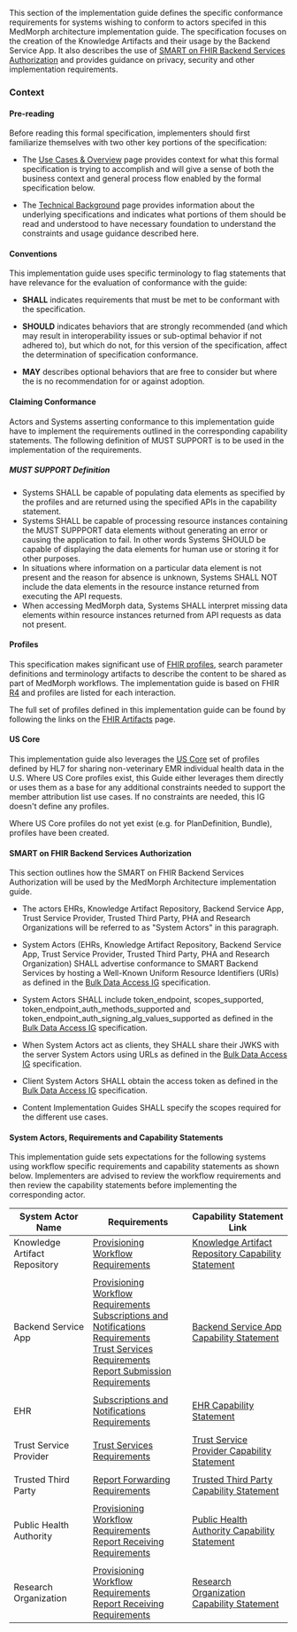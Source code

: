 This section of the implementation guide defines the specific conformance requirements for systems wishing to conform to actors specifed in this MedMorph architecture implementation guide.  The specification focuses on the creation of  the Knowledge Artifacts and their usage by the Backend Service App.  It also describes the use of [SMART on FHIR Backend Services Authorization](http://hl7.org/fhir/uv/bulkdata/authorization/index.html) and provides guidance on privacy, security and other implementation requirements.


### Context

#### Pre-reading
Before reading this formal specification, implementers should first familiarize themselves with two other key portions of the specification:

* The [Use Cases & Overview](usecases.html) page provides context for what this formal specification is trying to accomplish and will give a sense of both the business context and general process flow enabled by the formal specification below.

* The [Technical Background](background.html) page provides information about the underlying specifications and indicates what portions of them should be read and understood to have necessary foundation to understand the constraints and usage guidance described here.


#### Conventions
This implementation guide uses specific terminology to flag statements that have relevance for the evaluation of conformance with the guide:

* **SHALL** indicates requirements that must be met to be conformant with the specification.

* **SHOULD** indicates behaviors that are strongly recommended (and which may result in interoperability issues or sub-optimal behavior if not adhered to), but which do not, for this version of the specification, affect the determination of specification conformance.

* **MAY** describes optional behaviors that are free to consider but where the is no recommendation for or against adoption.


#### Claiming Conformance 

Actors and Systems asserting conformance to this implementation guide have to implement the requirements outlined in the corresponding capability statements. The following definition of MUST SUPPORT is to be used in the implementation of the requirements.

##### MUST SUPPORT Definition

* Systems SHALL be capable of populating data elements as specified by the profiles and are returned using the specified APIs in the capability statement.
* Systems SHALL be capable of processing resource instances containing the MUST SUPPPORT data elements without generating an error or causing the application to fail. In other words Systems SHOULD be capable of displaying the data elements for human use or storing it for other purposes.
* In situations where information on a particular data element is not present and the reason for absence is unknown, Systems SHALL NOT include the data elements in the resource instance returned from executing the API requests.
* When accessing MedMorph data, Systems SHALL interpret missing data elements within resource instances returned from API requests as data not present.


#### Profiles
This specification makes significant use of [FHIR profiles]({{site.data.fhir.path}}profiling.html), search parameter definitions and terminology artifacts to describe the content to be shared as part of MedMorph workflows. The implementation guide is based on FHIR [R4]({{site.data.fhir.path}}) and profiles are listed for each interaction.

The full set of profiles defined in this implementation guide can be found by following the links on the [FHIR Artifacts](artifacts.html) page.


#### US Core
This implementation guide also leverages the [US Core](http://hl7.org/fhir/us/core) set of profiles defined by HL7 for sharing non-veterinary EMR individual health data in the U.S.  Where US Core profiles exist, this Guide either leverages them directly or uses them as a base for any additional constraints needed to support the member attribution list use cases.  If no constraints are needed, this IG doesn't define any profiles.

Where US Core profiles do not yet exist (e.g. for PlanDefinition, Bundle), profiles have been created.


#### SMART on FHIR Backend Services Authorization
This section outlines how the SMART on FHIR Backend Services Authorization will be used by the MedMorph Architecture implementation guide. 

* The actors EHRs, Knowledge Artifact Repository, Backend Service App, Trust Service Provider, Trusted Third Party, PHA and Research Organizations will be referred to as "System Actors" in this paragraph.

* System Actors (EHRs, Knowledge Artifact Repository, Backend Service App, Trust Service Provider, Trusted Third Party, PHA and Research Organization) SHALL advertise conformance to SMART Backend Services by hosting a Well-Known Uniform Resource Identifiers (URIs) as defined in the [Bulk Data Access IG](http://hl7.org/fhir/uv/bulkdata/export/index.html) specification.

* System Actors SHALL include token_endpoint, scopes_supported, token_endpoint_auth_methods_supported and token_endpoint_auth_signing_alg_values_supported as defined in the [Bulk Data Access IG](http://hl7.org/fhir/uv/bulkdata/export/index.html) specification.

* When System Actors act as clients, they SHALL share their JWKS with the server System Actors using URLs as defined in the [Bulk Data Access IG](http://hl7.org/fhir/uv/bulkdata/export/index.html) specification.

* Client System Actors SHALL obtain the access token as defined in the [Bulk Data Access IG](http://hl7.org/fhir/uv/bulkdata/export/index.html) specification.

* Content Implementation Guides SHALL specify the scopes required for the different use cases.


#### System Actors, Requirements and Capability Statements

This implementation guide sets expectations for the following systems using workflow specific requirements and capability statements as shown below. Implementers are advised to review the workflow requirements and then review the capability statements before implementing the corresponding actor.


<table>
  <thead>
    <tr>
      <th>System Actor Name</th>
      <th> Requirements</th>
      <th>Capability Statement Link</th>
    </tr>
  </thead>
  <tr>
    <td>Knowledge Artifact Repository</td>
    <td><a href="provisioning.html">Provisioning Workflow Requirements</a></td>
    <td><a href="CapabilityStatement-medmorph-knowledge-artifact-repository.html">Knowledge Artifact Repository Capability Statement</a></td>
  </tr>
  <tr>
    <td/>
    <td/>
    <td/>
  </tr>
  <tr>
    <td>Backend Service App</td>
    <td>
    	   <a href="provisioning.html">Provisioning Workflow Requirements</a> <br/>
    	   <a href="subscription.html">Subscriptions and Notifications Requirements</a> <br/>
    	   <a href="trustservices.html">Trust Services Requirements</a> <br/>
    	   <a href="reportsubmission.html">Report Submission Requirements</a> <br/>
    	</td>
    <td><a href="CapabilityStatement-medmorph-backend-service-app.html">Backend Service App Capability Statement</a></td>
  </tr>
  <tr>
    <td/>
    <td/>
    <td/>
  </tr>
  <tr>
    <td>EHR</td>
    <td><a href="subscription.html">Subscriptions and Notifications Requirements</a></td>
    <td><a href="CapabilityStatement-medmorph-ehr.html">EHR Capability Statement</a></td>
  </tr>
  <tr>
    <td/>
    <td/>
    <td/>
  </tr>
  <tr>
    <td>Trust Service Provider</td>
    <td><a href="trustservices.html">Trust Services Requirements</a></td>
    <td><a href="CapabilityStatement-medmorph-trust-service-provider.html">Trust Service Provider Capability Statement</a></td>
  </tr>
  <tr>
    <td/>
    <td/>
    <td/>
  </tr>
  <tr>
    <td>Trusted Third Party</td>
    <td><a href="reportsubmission.html">Report Forwarding Requirements</a></td>
    <td><a href="CapabilityStatement-medmorph-trusted-third-party.html">Trusted Third Party Capability Statement</a></td>
  </tr>
  <tr>
    <td/>
    <td/>
    <td/>
  </tr>
  <tr>
    <td>Public Health Authority</td>    
    <td>
       <a href="provisioning.html">Provisioning Workflow Requirements</a> <br/>
       <a href="reportsubmission.html">Report Receiving Requirements</a>
    </td>
    <td><a href="CapabilityStatement-medmorph-public-health-agency.html">Public Health Authority Capability Statement</a></td>
  </tr>
  <tr>
    <td/>
    <td/>
    <td/>
  </tr>
  <tr>
    <td>Research Organization</td>
    <td>
       <a href="provisioning.html">Provisioning Workflow Requirements</a> <br/>
       <a href="reportsubmission.html">Report Receiving Requirements</a>
    </td>
    <td><a href="CapabilityStatement-medmorph-public-health-agency.html">Research Organization Capability Statement</a></td>
  </tr>
</table>





